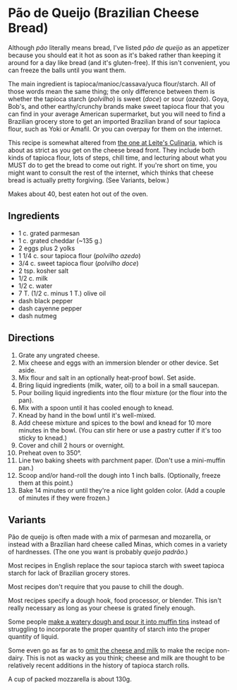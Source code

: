 # Pão de Queijo (Brazilian Cheese Bread)

Although *pão* literally means bread, I've listed *pão de queijo* as an appetizer because you should eat it hot as soon as it's baked rather than keeping it around for a day like bread (and it's gluten-free).  If this isn't convenient, you can freeze the balls until you want them.

The main ingredient is tapioca/manioc/cassava/yuca flour/starch.  All of those words mean the same thing; the only difference between them is whether the tapioca starch (*polvilho*) is sweet (*doce*) or sour (*azedo*).  Goya, Bob's, and other earthy/crunchy brands make sweet tapioca flour that you can find in your average American supermarket, but you will need to find a Brazilian grocery store to get an imported Brazilian brand of sour tapioca flour, such as Yoki or Amafil.  Or you can overpay for them on the internet.

This recipe is somewhat altered from [the one at Leite's Culinaria](http://leitesculinaria.com/32757/recipes-brazilian-cheese-rolls.html), which is about as strict as you get on the cheese bread front.  They include both kinds of tapioca flour, lots of steps, chill time, and lecturing about what you MUST do to get the bread to come out right.  If you're short on time, you might want to consult the rest of the internet, which thinks that cheese bread is actually pretty forgiving.  (See Variants, below.)

Makes about 40, best eaten hot out of the oven.

## Ingredients

* 1 c. grated parmesan
* 1 c. grated cheddar (~135 g.)
* 2 eggs plus 2 yolks
* 1 1/4 c. sour tapioca flour (*polvilho azedo*)
* 3/4 c. sweet tapioca flour (*polvilho doce*)
* 2 tsp. kosher salt
* 1/2 c. milk
* 1/2 c. water
* 7 T. (1/2 c. minus 1 T.) olive oil
* dash black pepper
* dash cayenne pepper
* dash nutmeg

## Directions

1. Grate any ungrated cheese.
2. Mix cheese and eggs with an immersion blender or other device.  Set aside.
3. Mix flour and salt in an optionally heat-proof bowl.  Set aside.
4. Bring liquid ingredients (milk, water, oil) to a boil in a small saucepan.
5. Pour boiling liquid ingredients into the flour mixture (or the flour into the pan).
6. Mix with a spoon until it has cooled enough to knead.
7. Knead by hand in the bowl until it's well-mixed.
8. Add cheese mixture and spices to the bowl and knead for 10 more minutes in the bowl.  (You can stir here or use a pastry cutter if it's too sticky to knead.)
9. Cover and chill 2 hours or overnight.
10. Preheat oven to 350°.
11. Line two baking sheets with parchment paper.  (Don't use a mini-muffin pan.)
12. Scoop and/or hand-roll the dough into 1 inch balls.  (Optionally, freeze them at this point.)
13. Bake 14 minutes or until they're a nice light golden color.  (Add a couple of minutes if they were frozen.)

## Variants

Pão de queijo is often made with a mix of parmesan and mozarella, or instead with a Brazilian hard cheese called Minas, which comes in a variety of hardnesses.  (The one you want is probably *queijo padrão*.)

Most recipes in English replace the sour tapioca starch with sweet tapioca starch for lack of Brazilian grocery stores.

Most recipes don't require that you pause to chill the dough.

Most recipes specify a dough hook, food processor, or blender.  This isn't really necessary as long as your cheese is grated finely enough.

Some people [make a watery dough and pour it into muffin tins](http://www.epicurious.com/recipes/member/views/pao-de-queijo-aka-brazilian-cheese-puffs-1266023) instead of struggling to incorporate the proper quantity of starch into the proper quantity of liquid.

Some even go as far as to [omit the cheese and milk](https://whatifgourmet.com/2013/11/19/pao-de-queijo-dairy-free-variations-part-i-the-savory-gfdf/) to make the recipe non-dairy.  This is not as wacky as you think; cheese and milk are thought to be relatively recent additions in the history of tapioca starch rolls.

A cup of packed mozzarella is about 130g.
